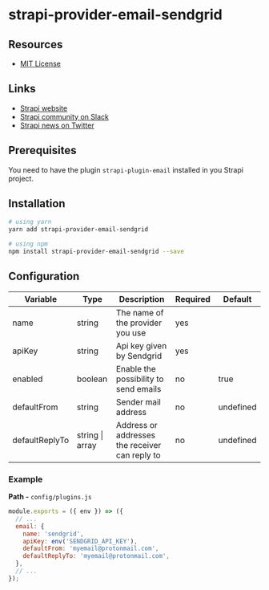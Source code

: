 # strapi-provider-email-sendgrid

## Resources

- [MIT License](LICENSE.md)

## Links

- [Strapi website](http://strapi.io/)
- [Strapi community on Slack](http://slack.strapi.io)
- [Strapi news on Twitter](https://twitter.com/strapijs)

## Prerequisites

You need to have the plugin `strapi-plugin-email` installed in you Strapi project.

## Installation

```bash
# using yarn
yarn add strapi-provider-email-sendgrid

# using npm
npm install strapi-provider-email-sendgrid --save
```

## Configuration

| Variable       | Type                    | Description                                    | Required | Default   |
| -------------- | ----------------------- | ---------------------------------------------- | -------- | --------- |
| name           | string                  | The name of the provider you use               | yes      |           |
| apiKey         | string                  | Api key given by Sendgrid                      | yes      |           |
| enabled        | boolean                 | Enable the possibility to send emails          | no       | true      |
| defaultFrom    | string                  | Sender mail address                            | no       | undefined |
| defaultReplyTo | string \| array<string> | Address or addresses the receiver can reply to | no       | undefined |

### Example

**Path -** `config/plugins.js`

```js
module.exports = ({ env }) => ({
  // ...
  email: {
    name: 'sendgrid',
    apiKey: env('SENDGRID_API_KEY'),
    defaultFrom: 'myemail@protonmail.com',
    defaultReplyTo: 'myemail@protonmail.com',
  },
  // ...
});
```
